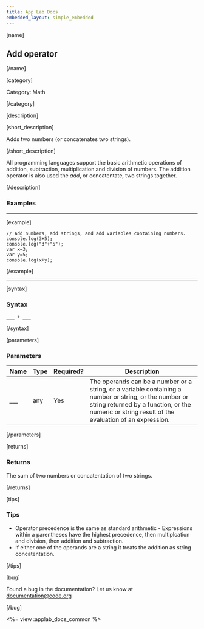 ```yaml
---
title: App Lab Docs
embedded_layout: simple_embedded
---
```


[name]

## Add operator

[/name]

[category]

Category: Math

[/category]

[description]

[short_description]

Adds two numbers (or concatenates two strings).

[/short_description]

All programming languages support the basic arithmetic operations of addition, subtraction, multiplication and division of numbers. The addition operator is also used the *add*, or concatentate, two strings together.

[/description]

### Examples
____________________________________________________

[example]

```
// Add numbers, add strings, and add variables containing numbers.
console.log(3+5);
console.log("3"+"5");
var x=3;
var y=5;
console.log(x+y);
```

[/example]

____________________________________________________

[syntax]

### Syntax

```
___ + ___
```

[/syntax]

[parameters]

### Parameters

| Name  | Type | Required? | Description |
|-----------------|------|-----------|-------------|
| ___ | any | Yes | The operands can be a number or a string, or a variable containing a number or string, or the number or string returned by a function, or the numeric or string result of the evaluation of an expression. |

[/parameters]

[returns]

### Returns
The sum of two numbers or concatentation of two strings.

[/returns]

[tips]

### Tips

- Operator precedence is the same as standard arithmetic - Expressions within a parentheses have the highest precedence, then multiplcation and division, then addition and subtraction.
- If either one of the operands are a string it treats the addition as string concatentation.

[/tips]

[bug]

Found a bug in the documentation? Let us know at documentation@code.org

[/bug]

<%= view :applab_docs_common %>
